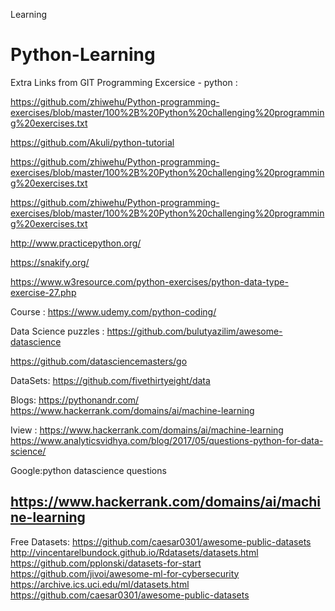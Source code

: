 Learning
# Python-Learning

Extra Links from GIT 
Programming Excersice - python : 

https://github.com/zhiwehu/Python-programming-exercises/blob/master/100%2B%20Python%20challenging%20programming%20exercises.txt

https://github.com/Akuli/python-tutorial

https://github.com/zhiwehu/Python-programming-exercises/blob/master/100%2B%20Python%20challenging%20programming%20exercises.txt

https://github.com/zhiwehu/Python-programming-exercises/blob/master/100%2B%20Python%20challenging%20programming%20exercises.txt

http://www.practicepython.org/

https://snakify.org/

https://www.w3resource.com/python-exercises/python-data-type-exercise-27.php

Course : https://www.udemy.com/python-coding/

Data Science puzzles :
https://github.com/bulutyazilim/awesome-datascience

https://github.com/datasciencemasters/go

DataSets:
https://github.com/fivethirtyeight/data


Blogs:
https://pythonandr.com/
https://www.hackerrank.com/domains/ai/machine-learning


Iview : 
https://www.hackerrank.com/domains/ai/machine-learning
https://www.analyticsvidhya.com/blog/2017/05/questions-python-for-data-science/

Google:python datascience questions

https://www.hackerrank.com/domains/ai/machine-learning
------------------------------------------------------------------------------------------------------------------------------------

Free Datasets:  https://github.com/caesar0301/awesome-public-datasets
http://vincentarelbundock.github.io/Rdatasets/datasets.html
https://github.com/pplonski/datasets-for-start
https://github.com/jivoi/awesome-ml-for-cybersecurity
https://archive.ics.uci.edu/ml/datasets.html
https://github.com/caesar0301/awesome-public-datasets
